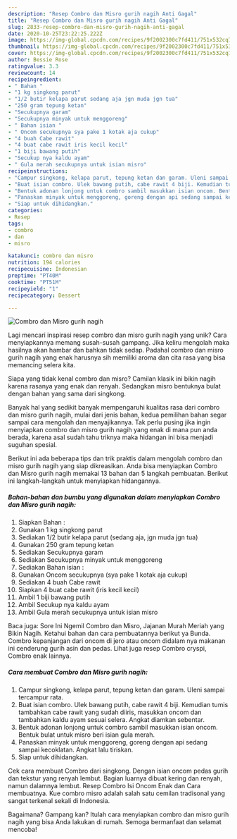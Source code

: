 ```yaml
---
description: "Resep Combro dan Misro gurih nagih Anti Gagal"
title: "Resep Combro dan Misro gurih nagih Anti Gagal"
slug: 2833-resep-combro-dan-misro-gurih-nagih-anti-gagal
date: 2020-10-25T23:22:25.222Z
image: https://img-global.cpcdn.com/recipes/9f2002300c7fd411/751x532cq70/combro-dan-misro-gurih-nagih-foto-resep-utama.jpg
thumbnail: https://img-global.cpcdn.com/recipes/9f2002300c7fd411/751x532cq70/combro-dan-misro-gurih-nagih-foto-resep-utama.jpg
cover: https://img-global.cpcdn.com/recipes/9f2002300c7fd411/751x532cq70/combro-dan-misro-gurih-nagih-foto-resep-utama.jpg
author: Bessie Rose
ratingvalue: 3.3
reviewcount: 14
recipeingredient:
- " Bahan "
- "1 kg singkong parut"
- "1/2 butir kelapa parut sedang aja jgn muda jgn tua"
- "250 gram tepung ketan"
- "Secukupnya garam"
- "Secukupnya minyak untuk menggoreng"
- " Bahan isian "
- " Oncom secukupnya sya pake 1 kotak aja cukup"
- "4 buah Cabe rawit"
- "4 buat cabe rawit iris kecil kecil"
- "1 biji bawang putih"
- "Secukup nya kaldu ayam"
- " Gula merah secukupnya untuk isian misro"
recipeinstructions:
- "Campur singkong, kelapa parut, tepung ketan dan garam. Uleni sampai tercampur rata."
- "Buat isian combro. Ulek bawang putih, cabe rawit 4 biji. Kemudian tumis tambahkan cabe rawit yang sudah diiris, masukkan oncom dan tambahkan kaldu ayam sesuai selera. Angkat diamkan sebentar."
- "Bentuk adonan lonjong untuk combro sambil masukkan isian oncom. Bentuk bulat untuk misro beri isian gula merah."
- "Panaskan minyak untuk menggoreng, goreng dengan api sedang sampai kecoklatan. Angkat lalu tiriskan."
- "Siap untuk dihidangkan."
categories:
- Resep
tags:
- combro
- dan
- misro

katakunci: combro dan misro 
nutrition: 194 calories
recipecuisine: Indonesian
preptime: "PT40M"
cooktime: "PT51M"
recipeyield: "1"
recipecategory: Dessert

---
```



![Combro dan Misro gurih nagih](https://img-global.cpcdn.com/recipes/9f2002300c7fd411/751x532cq70/combro-dan-misro-gurih-nagih-foto-resep-utama.jpg)

Lagi mencari inspirasi resep combro dan misro gurih nagih yang unik? Cara menyiapkannya memang susah-susah gampang. Jika keliru mengolah maka hasilnya akan hambar dan bahkan tidak sedap. Padahal combro dan misro gurih nagih yang enak harusnya sih memiliki aroma dan cita rasa yang bisa memancing selera kita.

Siapa yang tidak kenal combro dan misro? Camilan klasik ini bikin nagih karena rasanya yang enak dan renyah. Sedangkan misro bentuknya bulat dengan bahan yang sama dari singkong.

Banyak hal yang sedikit banyak mempengaruhi kualitas rasa dari combro dan misro gurih nagih, mulai dari jenis bahan, kedua pemilihan bahan segar sampai cara mengolah dan menyajikannya. Tak perlu pusing jika ingin menyiapkan combro dan misro gurih nagih yang enak di mana pun anda berada, karena asal sudah tahu triknya maka hidangan ini bisa menjadi suguhan spesial.


Berikut ini ada beberapa tips dan trik praktis dalam mengolah combro dan misro gurih nagih yang siap dikreasikan. Anda bisa menyiapkan Combro dan Misro gurih nagih memakai 13 bahan dan 5 langkah pembuatan. Berikut ini langkah-langkah untuk menyiapkan hidangannya.

<!--inarticleads1-->

##### Bahan-bahan dan bumbu yang digunakan dalam menyiapkan Combro dan Misro gurih nagih:

1. Siapkan  Bahan :
1. Gunakan 1 kg singkong parut
1. Sediakan 1/2 butir kelapa parut (sedang aja, jgn muda jgn tua)
1. Gunakan 250 gram tepung ketan
1. Sediakan Secukupnya garam
1. Sediakan Secukupnya minyak untuk menggoreng
1. Sediakan  Bahan isian :
1. Gunakan  Oncom secukupnya (sya pake 1 kotak aja cukup)
1. Sediakan 4 buah Cabe rawit
1. Siapkan 4 buat cabe rawit (iris kecil kecil)
1. Ambil 1 biji bawang putih
1. Ambil Secukup nya kaldu ayam
1. Ambil  Gula merah secukupnya untuk isian misro


Baca juga: Sore Ini Ngemil Combro dan Misro, Jajanan Murah Meriah yang Bikin Nagih. Ketahui bahan dan cara pembuatannya berikut ya Bunda. Combro kepanjangan dari oncom di jero atau oncom didalam nya makanan ini cenderung gurih asin dan pedas. Lihat juga resep Combro cryspi, Combro enak lainnya. 

<!--inarticleads2-->

##### Cara membuat Combro dan Misro gurih nagih:

1. Campur singkong, kelapa parut, tepung ketan dan garam. Uleni sampai tercampur rata.
1. Buat isian combro. Ulek bawang putih, cabe rawit 4 biji. Kemudian tumis tambahkan cabe rawit yang sudah diiris, masukkan oncom dan tambahkan kaldu ayam sesuai selera. Angkat diamkan sebentar.
1. Bentuk adonan lonjong untuk combro sambil masukkan isian oncom. Bentuk bulat untuk misro beri isian gula merah.
1. Panaskan minyak untuk menggoreng, goreng dengan api sedang sampai kecoklatan. Angkat lalu tiriskan.
1. Siap untuk dihidangkan.


Cek cara membuat Combro dari singkong. Dengan isian oncom pedas gurih dan tekstur yang renyah lembut. Bagian luarnya dibuat kering dan renyah, namun dalamnya lembut. Resep Combro Isi Oncom Enak dan Cara membuatnya. Kue combro misro adalah salah satu cemilan tradisonal yang sangat terkenal sekali di Indonesia. 

Bagaimana? Gampang kan? Itulah cara menyiapkan combro dan misro gurih nagih yang bisa Anda lakukan di rumah. Semoga bermanfaat dan selamat mencoba!
